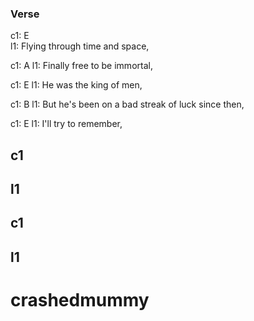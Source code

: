 ### **Verse**

c1: E                              
l1: Flying through time and space, 

c1:         A
l1: Finally free to be immortal,

c1:            E
l1: He was the king of men,

c1:                    B 
l1: But he's been on a bad streak of luck since then,


c1:                E
l1: I'll try to remember,

## c1
## l1

## c1
## l1


# crashedmummy